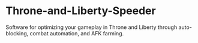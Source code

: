 # Throne-and-Liberty-Speeder
Software for optimizing your gameplay in Throne and Liberty through auto-blocking, combat automation, and AFK farming.
